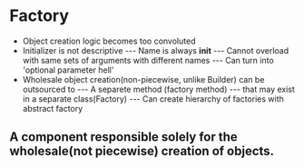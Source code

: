# Factory

- Object creation logic becomes too convoluted
- Initializer is not descriptive
--- Name is always __init__
--- Cannot overload with same sets of arguments with different names
--- Can turn into 'optional parameter hell'
- Wholesale object creation(non-piecewise, unlike Builder) can be outsourced to
--- A separete method (factory method)
--- that may exist in a separate class(Factory)
--- Can create hierarchy of factories with abstract factory

## A component responsible solely for the wholesale(not piecewise) creation of objects.
